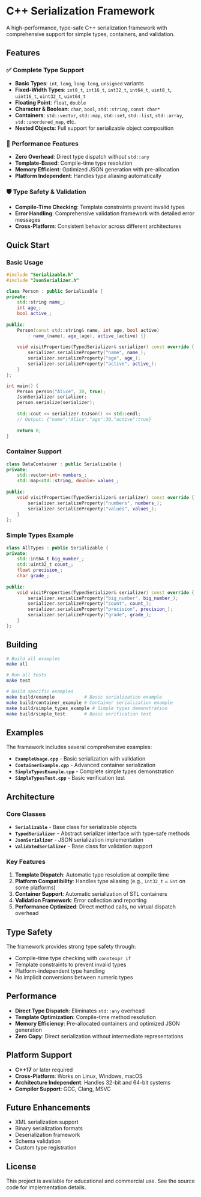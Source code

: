 # C++ Serialization Framework

A high-performance, type-safe C++ serialization framework with comprehensive support for simple types, containers, and validation.

## Features

### ✅ **Complete Type Support**
- **Basic Types**: `int`, `long`, `long long`, `unsigned` variants
- **Fixed-Width Types**: `int8_t`, `int16_t`, `int32_t`, `int64_t`, `uint8_t`, `uint16_t`, `uint32_t`, `uint64_t`
- **Floating Point**: `float`, `double`
- **Character & Boolean**: `char`, `bool`, `std::string`, `const char*`
- **Containers**: `std::vector`, `std::map`, `std::set`, `std::list`, `std::array`, `std::unordered_map`, etc.
- **Nested Objects**: Full support for serializable object composition

### 🚀 **Performance Features**
- **Zero Overhead**: Direct type dispatch without `std::any`
- **Template-Based**: Compile-time type resolution
- **Memory Efficient**: Optimized JSON generation with pre-allocation
- **Platform Independent**: Handles type aliasing automatically

### 🛡️ **Type Safety & Validation**
- **Compile-Time Checking**: Template constraints prevent invalid types
- **Error Handling**: Comprehensive validation framework with detailed error messages
- **Cross-Platform**: Consistent behavior across different architectures

## Quick Start

### Basic Usage

```cpp
#include "Serializable.h"
#include "JsonSerializer.h"

class Person : public Serializable {
private:
    std::string name_;
    int age_;
    bool active_;
    
public:
    Person(const std::string& name, int age, bool active) 
        : name_(name), age_(age), active_(active) {}
    
    void visitProperties(TypedSerializer& serializer) const override {
        serializer.serializeProperty("name", name_);
        serializer.serializeProperty("age", age_);
        serializer.serializeProperty("active", active_);
    }
};

int main() {
    Person person("Alice", 30, true);
    JsonSerializer serializer;
    person.serialize(serializer);
    
    std::cout << serializer.toJson() << std::endl;
    // Output: {"name":"Alice","age":30,"active":true}
    
    return 0;
}
```

### Container Support

```cpp
class DataContainer : public Serializable {
private:
    std::vector<int> numbers_;
    std::map<std::string, double> values_;
    
public:
    void visitProperties(TypedSerializer& serializer) const override {
        serializer.serializeProperty("numbers", numbers_);
        serializer.serializeProperty("values", values_);
    }
};
```

### Simple Types Example

```cpp
class AllTypes : public Serializable {
private:
    std::int64_t big_number_;
    std::uint32_t count_;
    float precision_;
    char grade_;
    
public:
    void visitProperties(TypedSerializer& serializer) const override {
        serializer.serializeProperty("big_number", big_number_);
        serializer.serializeProperty("count", count_);
        serializer.serializeProperty("precision", precision_);
        serializer.serializeProperty("grade", grade_);
    }
};
```

## Building

```bash
# Build all examples
make all

# Run all tests
make test

# Build specific examples
make build/example           # Basic serialization example
make build/container_example # Container serialization example
make build/simple_types_example # Simple types demonstration
make build/simple_test       # Basic verification test
```

## Examples

The framework includes several comprehensive examples:

- **`ExampleUsage.cpp`** - Basic serialization with validation
- **`ContainerExample.cpp`** - Advanced container serialization
- **`SimpleTypesExample.cpp`** - Complete simple types demonstration
- **`SimpleTypesTest.cpp`** - Basic verification test

## Architecture

### Core Classes

- **`Serializable`** - Base class for serializable objects
- **`TypedSerializer`** - Abstract serializer interface with type-safe methods
- **`JsonSerializer`** - JSON serialization implementation
- **`ValidatedSerializer`** - Base class for validation support

### Key Features

1. **Template Dispatch**: Automatic type resolution at compile time
2. **Platform Compatibility**: Handles type aliasing (e.g., `int32_t` = `int` on some platforms)
3. **Container Support**: Automatic serialization of STL containers
4. **Validation Framework**: Error collection and reporting
5. **Performance Optimized**: Direct method calls, no virtual dispatch overhead

## Type Safety

The framework provides strong type safety through:

- Compile-time type checking with `constexpr if`
- Template constraints to prevent invalid types
- Platform-independent type handling
- No implicit conversions between numeric types

## Performance

- **Direct Type Dispatch**: Eliminates `std::any` overhead
- **Template Optimization**: Compile-time method resolution
- **Memory Efficiency**: Pre-allocated containers and optimized JSON generation
- **Zero Copy**: Direct serialization without intermediate representations

## Platform Support

- **C++17** or later required
- **Cross-Platform**: Works on Linux, Windows, macOS
- **Architecture Independent**: Handles 32-bit and 64-bit systems
- **Compiler Support**: GCC, Clang, MSVC

## Future Enhancements

- XML serialization support
- Binary serialization formats
- Deserialization framework
- Schema validation
- Custom type registration

## License

This project is available for educational and commercial use. See the source code for implementation details.
